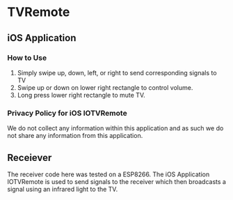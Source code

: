 # TVRemote

## iOS Application

### How to Use
1. Simply swipe up, down, left, or right to send corresponding signals to TV
2. Swipe up or down on lower right rectangle to control volume.
3. Long press lower right rectangle to mute TV.

### Privacy Policy for iOS IOTVRemote

We do not collect any information within this application and as such we do not share any information from this application.

## Receiever

The receiver code here was tested on a ESP8266. The iOS Application IOTVRemote is used to send signals to the receiver which then broadcasts a signal using an infrared light to the TV.